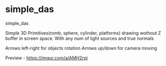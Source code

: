 # simple_das
simple_das


Simple 3D Primitives(romb, sphere, cylinder, platforms) drawing wothout Z buffer in screen space. With any num of light sources and true normals

Arrows left-right for objects rotation
Arrows up/down for camera moving

Preview - https://imgur.com/a/AMH2rpj
